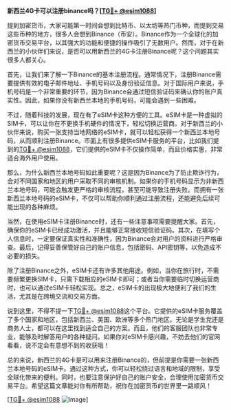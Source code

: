 **新西兰4G卡可以注册binance吗？[[TG💪+ @esim1088](https://t.me/s/esim1088)]**

提到加密货币，大家可能第一时间会想到比特币、以太坊等热门币种，而提到交易这些币种的地方，很多人会想到Binance（币安）。Binance作为一个全球化的加密货币交易平台，以其强大的功能和便捷的操作吸引了无数用户。然而，对于在新西兰的小伙伴们来说，是否可以用新西兰的4G卡注册Binance呢？这个问题其实很多人都关心。

首先，让我们来了解一下Binance的基本注册流程。通常情况下，注册Binance需要提供有效的电子邮件地址、手机号码以及身份验证信息。对于国际用户来说，手机号码是一个非常重要的环节，因为Binance会通过短信验证码来确认你的账户真实性。因此，如果你没有新西兰本地的手机号码，可能会遇到一些困难。

不过，随着科技的发展，现在有了eSIM卡这种方便的工具。eSIM卡是一种虚拟的SIM卡，可以让你在不更换手机硬件的情况下，轻松切换运营商。对于新西兰的小伙伴来说，购买一张支持当地网络的eSIM卡，就可以轻松获得一个新西兰本地号码，从而顺利注册Binance。市面上有很多提供eSIM卡服务的平台，比如我们提到的[TG💪+ @esim1088](https://t.me/s/esim1088)，它们提供的eSIM卡不仅操作简单，而且价格实惠，非常适合海外用户使用。

那么，为什么新西兰本地号码如此重要呢？这是因为Binance为了防止欺诈行为，会对不同国家和地区的用户采取不同的审核机制。如果你的手机号码显示为非新西兰本地号码，可能会触发更严格的审核流程，甚至可能导致注册失败。而拥有一张新西兰本地号码的eSIM卡，不仅可以帮助你顺利通过注册流程，还能避免后续可能出现的各种麻烦。

当然，在使用eSIM卡注册Binance时，还有一些注意事项需要提醒大家。首先，确保你的eSIM卡已经成功激活，并且能够正常接收短信验证码。其次，在填写个人信息时，一定要保证真实性和准确性，因为Binance会对用户的资料进行严格审查。最后，记得妥善保管好自己的账户信息，包括密码、API密钥等，以免造成不必要的损失。

除了注册Binance之外，eSIM卡还有许多其他用途。例如，当你在旅行时，不需要频繁更换SIM卡，只需下载相应的eSIM卡即可；或者当你需要临时切换运营商时，也可以通过eSIM卡轻松实现。总之，eSIM卡的出现极大地便利了我们的生活，尤其是在跨境交流和交易方面。

说到这里，不得不提一下[TG💪+ @esim1088](https://t.me/s/esim1088)这个平台。它提供的eSIM卡服务覆盖了多个国家和地区，包括新西兰、美国、欧洲等多个热门地区。无论是学生党还是商务人士，都可以在这里找到适合自己的方案。而且，他们的客服团队也非常专业，能够及时解答用户的各种疑问。如果你对eSIM卡感兴趣，不妨去他们的官网看看，说不定会有意想不到的收获哦！

总的来说，新西兰的4G卡是可以用来注册Binance的，但前提是你需要一张新西兰本地号码的eSIM卡。通过这种方式，你可以轻松绕过语言和地域的限制，享受全球化带来的便利。同时，也要注意保护好自己的账户安全，合理使用加密货币交易平台。希望这篇文章能对你有所帮助，祝你在加密货币的世界里一路顺风！

[[TG💪+ @esim1088](https://t.me/s/esim1088) ![Image](https://i.postimg.cc/4NQfJmqS/Snipaste-2025-05-13-00-14-12.png)]